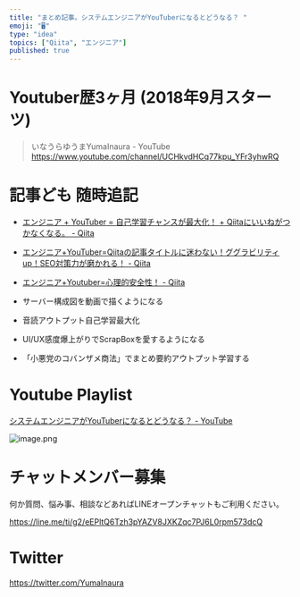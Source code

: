 ```yaml
---
title: "まとめ記事。システムエンジニアがYouTuberになるとどうなる？ "
emoji: "🖥"
type: "idea"
topics: ["Qiita", "エンジニア"]
published: true
---
```


# Youtuber歴3ヶ月 (2018年9月スターツ)

>いなうらゆうまYumaInaura - YouTube
>https://www.youtube.com/channel/UCHkvdHCq77kpu_YFr3yhwRQ 

# 記事ども 随時追記


- [エンジニア + YouTuber = 自己学習チャンスが最大化！ + Qiitaにいいねがつかなくなる。 - Qiita](https://qiita.com/YumaInaura/items/87175a1a95aff4b3b3ba)
- [エンジニア+YouTuber=Qiitaの記事タイトルに迷わない！ググラビリティup！SEO対策力が磨かれる！ - Qiita](https://qiita.com/YumaInaura/items/b5da73cb8a45ec541152)
- [エンジニア+Youtuber=心理的安全性！ - Qiita](https://qiita.com/YumaInaura/items/2a335a8724ddb4e51f79)

- サーバー構成図を動画で描くようになる 
- 音読アウトプット自己学習最大化
- UI/UX感度爆上がりでScrapBoxを愛するようになる
- 「小悪党のコバンザメ商法」でまとめ要約アウトプット学習する

# Youtube Playlist

[システムエンジニアがYouTuberになるとどうなる？ - YouTube](https://www.youtube.com/playlist?list=PLxjUtvIGEdvb36LrtfkkLIViMSe8HdeCX)

![image.png](https://qiita-image-store.s3.amazonaws.com/0/89618/cbe7aa67-c2b3-218e-8363-82532612852e.png)








<!-- Update From Qiita API -->

# チャットメンバー募集


何か質問、悩み事、相談などあればLINEオープンチャットもご利用ください。

https://line.me/ti/g2/eEPltQ6Tzh3pYAZV8JXKZqc7PJ6L0rpm573dcQ





# Twitter


https://twitter.com/YumaInaura


<!-- Update From Qiita API -->


